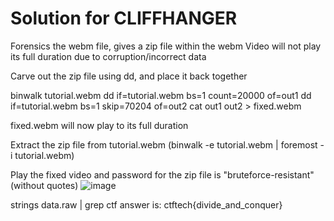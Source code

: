 # Solution for CLIFFHANGER

Forensics the webm file, gives a zip file within the webm
Video will not play its full duration due to corruption/incorrect data

Carve out the zip file using dd, and place it back together

binwalk tutorial.webm
dd if=tutorial.webm bs=1 count=20000 of=out1
dd if=tutorial.webm bs=1 skip=70204 of=out2
cat out1 out2 > fixed.webm

fixed.webm will now play to its full duration

Extract the zip file from tutorial.webm (binwalk -e tutorial.webm | foremost -i tutorial.webm)

Play the fixed video and password for the zip file is "bruteforce-resistant" (without quotes)
![image](https://github.com/Anemone42/CyberAustralia/assets/47408478/d50c54d2-1b0d-45f0-a585-2633ea5f798c)

strings data.raw | grep ctf
answer is: ctftech{divide_and_conquer}
